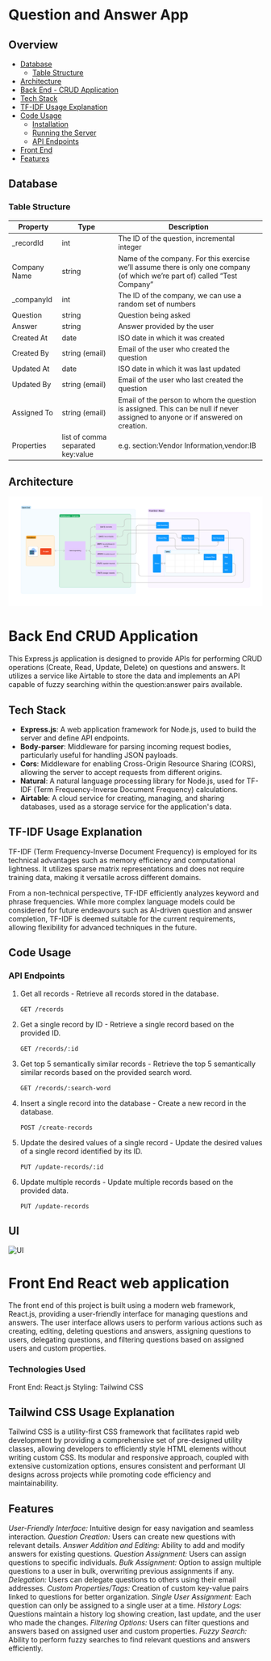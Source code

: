 # Question and Answer App

## Overview
- [Database](#database)
  - [Table Structure](#table-structure)
- [Architecture](#architecture)
- [Back End - CRUD Application](#Back-End-CRUD-Application)
- [Tech Stack](#tech-stack)
- [TF-IDF Usage Explanation](#tf-idf-usage-explanation)
- [Code Usage](#code-usage)
  - [Installation](#installation)
  - [Running the Server](#running-the-server)
  - [API Endpoints](#api-endpoints)
- [Front End](#front-end-React-web-Application)
- [Features](#features)


## Database
### Table Structure

| Property        | Type               | Description                                                                                            |
|-----------------|--------------------|--------------------------------------------------------------------------------------------------------|
| _recordId       | int                | The ID of the question, incremental integer                                                           |
| Company Name    | string             | Name of the company. For this exercise we’ll assume there is only one company (of which we’re part of) called “Test Company” |
| _companyId      | int                | The ID of the company, we can use a random set of numbers                                             |
| Question        | string             | Question being asked                                                                                   |
| Answer          | string             | Answer provided by the user                                                                           |
| Created At      | date               | ISO date in which it was created                                                                      |
| Created By      | string (email)     | Email of the user who created the question                                                            |
| Updated At      | date               | ISO date in which it was last updated                                                                 |
| Updated By      | string (email)     | Email of the user who last created the question                                                       |
| Assigned To     | string (email)     | Email of the person to whom the question is assigned. This can be null if never assigned to anyone or if answered on creation. |
| Properties      | list of comma separated key:value | e.g. section:Vendor Information,vendor:IB                                                            |


## Architecture
![Architecture](Architecture.png)

# Back End CRUD Application
This Express.js application is designed to provide APIs for performing CRUD operations (Create, Read, Update, Delete) on questions and answers. It utilizes a service like Airtable to store the data and implements an API capable of fuzzy searching within the question:answer pairs available.

## Tech Stack
- **Express.js**: A web application framework for Node.js, used to build the server and define API endpoints.
- **Body-parser**: Middleware for parsing incoming request bodies, particularly useful for handling JSON payloads.
- **Cors**: Middleware for enabling Cross-Origin Resource Sharing (CORS), allowing the server to accept requests from different origins.
- **Natural**: A natural language processing library for Node.js, used for TF-IDF (Term Frequency-Inverse Document Frequency) calculations.
- **Airtable**: A cloud service for creating, managing, and sharing databases, used as a storage service for the application's data.

## TF-IDF Usage Explanation
TF-IDF (Term Frequency-Inverse Document Frequency) is employed for its technical advantages such as memory efficiency and computational lightness. It utilizes sparse matrix representations and does not require training data, making it versatile across different domains.

From a non-technical perspective, TF-IDF efficiently analyzes keyword and phrase frequencies. While more complex language models could be considered for future endeavours such as AI-driven question and answer completion, TF-IDF is deemed suitable for the current requirements, allowing flexibility for advanced techniques in the future.


## Code Usage

### API Endpoints
1. Get all records - Retrieve all records stored in the database.
    ```
    GET /records
    ```

2. Get a single record by ID - Retrieve a single record based on the provided ID.
    ```
    GET /records/:id
    ```

3. Get top 5 semantically similar records - Retrieve the top 5 semantically similar records based on the provided search word.
    ```
    GET /records/:search-word
    ```

4. Insert a single record into the database - Create a new record in the database.
    ```
    POST /create-records
    ```

5. Update the desired values of a single record - Update the desired values of a single record identified by its ID.
    ```
    PUT /update-records/:id
    ```

6. Update multiple records - Update multiple records based on the provided data.
    ```
    PUT /update-records
    ```

## UI
![UI](UI.jpge)

# Front End React web application
The front end of this project is built using a modern web framework, React.js, providing a user-friendly interface for managing questions and answers. The user interface allows users to perform various actions such as creating, editing, deleting questions and answers, assigning questions to users, delegating questions, and filtering questions based on assigned users and custom properties.

### Technologies Used
Front End: React.js
Styling: Tailwind CSS 

## Tailwind CSS Usage Explanation
Tailwind CSS is a utility-first CSS framework that facilitates rapid web development by providing a comprehensive set of pre-designed utility classes, allowing developers to efficiently style HTML elements without writing custom CSS. Its modular and responsive approach, coupled with extensive customization options, ensures consistent and performant UI designs across projects while promoting code efficiency and maintainability.

## Features
*User-Friendly Interface:* Intuitive design for easy navigation and seamless interaction.
*Question Creation:* Users can create new questions with relevant details.
*Answer Addition and Editing:* Ability to add and modify answers for existing questions.
*Question Assignment:* Users can assign questions to specific individuals.
*Bulk Assignment:* Option to assign multiple questions to a user in bulk, overwriting previous assignments if any.
*Delegation:* Users can delegate questions to others using their email addresses.
*Custom Properties/Tags:* Creation of custom key-value pairs linked to questions for better organization.
*Single User Assignment:* Each question can only be assigned to a single user at a time.
*History Logs:* Questions maintain a history log showing creation, last update, and the user who made the changes.
*Filtering Options:* Users can filter questions and answers based on assigned user and custom properties.
*Fuzzy Search:* Ability to perform fuzzy searches to find relevant questions and answers efficiently.


